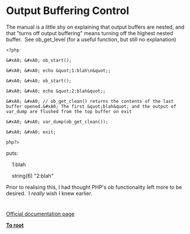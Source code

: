# Output Buffering Control





The manual is a little shy on explaining that output buffers are nested, and that &quot;turns off output buffering&quot; means turning off the highest nested buffer.&#xA0; See ob_get_level (for a useful function, but still no explanation)





```
<?php

&#xA0; &#xA0; ob_start();

&#xA0; &#xA0; echo &quot;1:blah\n&quot;;

&#xA0; &#xA0; ob_start();

&#xA0; &#xA0; echo &quot;2:blah&quot;;

&#xA0; &#xA0; // ob_get_clean() returns the contents of the last buffer opened.&#xA0; The first &quot;blah&quot; and the output of var_dump are flushed from the top buffer on exit

&#xA0; &#xA0; var_dump(ob_get_clean());

&#xA0; &#xA0; exit;

php?>
```




puts:

&#xA0; &#xA0; 1:blah

&#xA0; &#xA0; string(6) &quot;2:blah&quot;



Prior to realising this, I had thought PHP&apos;s ob functionality left more to be desired.&#xA0; I *really* wish I knew earlier.

  

#

[Official documentation page](https://www.php.net/manual/en/book.outcontrol.php)

**[To root](/README.md)**